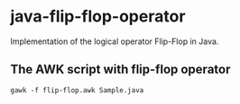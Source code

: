 # java-flip-flop-operator

Implementation of the logical operator Flip-Flop in Java.

## The AWK script with flip-flop operator

```shell
gawk -f flip-flop.awk Sample.java
```
